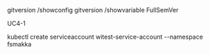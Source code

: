 gitversion /showconfig
gitversion /showvariable FullSemVer

UC4-1

kubectl create serviceaccount witest-service-account --namespace fsmakka
